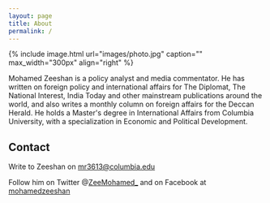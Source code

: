 ```yaml
---
layout: page
title: About
permalink: /
---
```


{% include image.html url="images/photo.jpg" caption="" max_width="300px" align="right" %}

Mohamed Zeeshan is a policy analyst and media commentator. He has written on foreign policy and international affairs for The Diplomat, The National Interest, India Today and other mainstream publications around the world, and also writes a monthly column on foreign affairs for the Deccan Herald. He holds a Master's degree in International Affairs from Columbia University, with a specialization in Economic and Political Development.

## Contact

Write to Zeeshan on [mr3613@columbia.edu]

Follow him on Twitter @[ZeeMohamed_] and on Facebook at [mohamedzeeshan]

[mr3613@columbia.edu]: mailto:mr3613@columbia.edu
[mohamedzeeshan]: https://www.facebook.com/mohamedzeeshan
[ZeeMohamed_]: https://twitter.com/ZeeMohamed_





